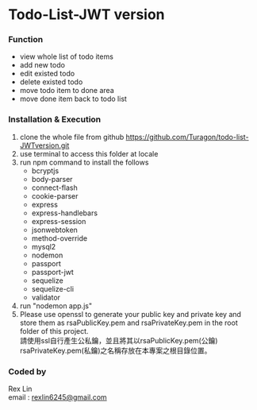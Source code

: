 # Todo-List-JWT version   

### Function   
 - view whole list of todo items   
 - add new todo   
 - edit existed todo   
 - delete existed todo   
 - move todo item to done area   
 - move done item back to todo list

### Installation & Execution   
 1. clone the whole file from github 
    https://github.com/Turagon/todo-list-JWTversion.git    
 2. use terminal to access this folder at locale   
 3. run npm command to install the follows   
    - bcryptjs             
    - body-parser              
    - connect-flash         
    - cookie-parser      
    - express     
    - express-handlebars       
    - express-session       
    - jsonwebtoken      
    - method-override      
    - mysql2      
    - nodemon      
    - passport      
    - passport-jwt       
    - sequelize      
    - sequelize-cli       
    - validator             
 4. run "nodemon app.js"     
 5. Please use openssl to generate your public key and private key and store them as rsaPublicKey.pem and rsaPrivateKey.pem in the root folder of this project.     
 請使用ssl自行產生公私鑰，並且將其以rsaPublicKey.pem(公鑰)  rsaPrivateKey.pem(私鑰)之名稱存放在本專案之根目錄位置。

### Coded by    
 Rex Lin    
 email : rexlin6245@gmail.com   